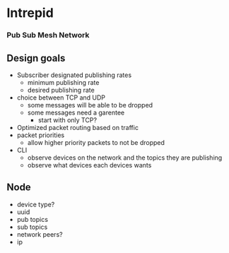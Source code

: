# Intrepid 
### Pub Sub Mesh Network

## Design goals

  - Subscriber designated publishing rates
    - minimum publishing rate
    - desired publishing rate
  - choice between TCP and UDP
    - some messages will be able to be dropped
    - some messages need a garentee 
      - start with only TCP?
  - Optimized packet routing based on traffic
  - packet priorities
    - allow higher priority packets to not be dropped
  - CLI
    - observe devices on the network and the topics they are publishing
    - observe what devices each devices wants


## Node 
  - device type?
  - uuid
  - pub topics
  - sub topics
  - network peers?
  - ip 

